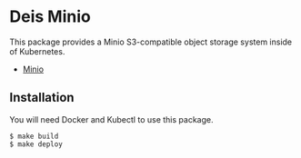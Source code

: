 # Deis Minio

This package provides a Minio S3-compatible object storage system inside
of Kubernetes.

- [Minio](http://minio.io)

## Installation

You will need Docker and Kubectl to use this package.

```
$ make build
$ make deploy
```
